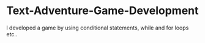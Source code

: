 # Text-Adventure-Game-Development
l developed a game by using conditional statements, while and for loops etc.. 
